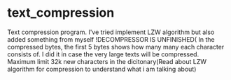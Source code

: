 # text_compression
Text compression program. I've tried implement LZW algorithm but also added something from myself
!DECOMPRESSOR IS UNFINISHED(
In the compressed bytes, the first 5 bytes shows how many many each character consists of. I did it in case the very large texts will be compressed. Maximum limit 32k new characters in the dicitonary(Read about LZW algorithm for compression to understand what i am talking about)
